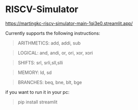 # RISCV-Simulator

https://martingkc-riscv-simulator-main-1qi3e0.streamlit.app/

Currently supports the following instructions: 

>ARITHMETICS: add, addi, sub

>LOGICAL: and, andi, or, ori, xor, xori

>SHIFTS: srl, srli,sll,slli

>MEMORY: ld, sd 

>BRANCHES: beq, bne, blt, bge 

if you want to run it in your pc: 
>pip install streamlit
